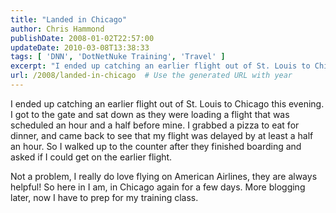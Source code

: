 ```yaml
---
title: "Landed in Chicago"
author: Chris Hammond
publishDate: 2008-01-02T22:57:00
updateDate: 2010-03-08T13:38:33
tags: [ 'DNN', 'DotNetNuke Training', 'Travel' ]
excerpt: "I ended up catching an earlier flight out of St. Louis to Chicago this evening. I got to the gate and sat down as they were loading a flight that was scheduled an hour and a half before mine. I grabbed a pizza to eat for dinner, and came back to see that my flight was delayed by at least a half an hour. So I walked up to the counter after they finished boarding and asked if I could get on the earlier flight. Not a problem, I really do love flying on American Airlines, they are always helpful! So here in I am, in Chicago again for a few days. More blogging later, now I have to prep for my training..."
url: /2008/landed-in-chicago  # Use the generated URL with year
---
```

<p>I ended up catching an earlier flight out of St. Louis to Chicago this evening. I got to the gate and sat down as they were loading a flight that was scheduled an hour and a half before mine. I grabbed a pizza to eat for dinner, and came back to see that my flight was delayed by at least a half an hour. So I walked up to the counter after they finished boarding and asked if I could get on the earlier flight.</p> <p>Not a problem, I really do love flying on American Airlines, they are always helpful! So here in I am, in Chicago again for a few days. More blogging later, now I have to prep for my training class.</p>
